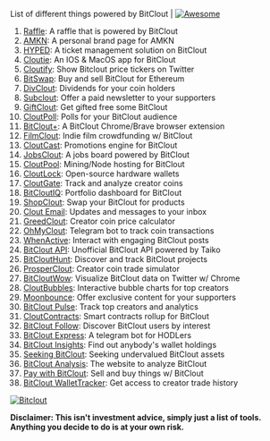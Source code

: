List of different things powered by BitClout  | [![Awesome](https://cdn.rawgit.com/sindresorhus/awesome/d7305f38d29fed78fa85652e3a63e154dd8e8829/media/badge.svg)](https://github.com/Mentors4EDU/Awesome-Clout)

1. [Raffle](https://bitcloutraffle.com/): A raffle that is powered by BitClout
2. [AMKN](https://peer-social.com/): A personal brand page for AMKN
3. [HYPED](https://hypedtickets.com/): A ticket management solution on BitClout
4. [Cloutie](https://bitclout.com/u/CloutieApp): An IOS & MacOS app for BitClout
5. [Cloutify](https://chrome.google.com/webstore/detail/cloutify-show-bitclout-pr/mmpacdkjmmnichfpplcpcipgcdphfhdg): Show Bitclout price tickers on Twitter
6. [BitSwap](https://bitswap.network/): Buy and sell BitClout for Ethereum
7. [DivClout](https://www.divclout.com/): Dividends for your coin holders
8. [Subclout](https://www.subclout.com/): Offer a paid newsletter to your supporters
9. [GiftClout](https://www.giftclout.com/): Get gifted free some BitClout
10. [CloutPoll](https://cloutpoll.com/): Polls for your BitClout audience
11. [BitClout+](https://bitclout.plus/): A BitClout Chrome/Brave browser extension
12. [FilmClout](https://bitclout.com/u/FilmClout): Indie film crowdfunding w/ BitClout
13. [CloutCast](https://cloutcast.io/): Promotions engine for BitClout
14. [JobsClout](http://jobclout.me/): A jobs board powered by BitClout
15. [CloutPool](https://bitclout.com/u/CloutPool): Mining/Node hosting for BitClout
16. [CloutLock](https://bitclout.com/u/CloutLockl): Open-source hardware wallets
17. [CloutGate](https://cloutgate.com/): Track and analyze creator coins
18. [BitCloutIQ](https://bitcloutiq.net/): Portfolio dashboard for BitClout
19. [ShopClout](http://shopclout.me/): Swap your BitClout for products
20. [Clout Email](https://cloutemail.com/): Updates and messages to your inbox
21. [GreedClout](https://bogdandidenko.github.io/greedclout/): Creator coin price calculator
22. [OhMyClout](https://ohmyclout.com/): Telegram bot to track coin transactions
23. [WhenActive](https://whenactive.com/global): Interact with engaging BitClout posts
24. [BitClout API](https://github.com/benjaminwoods/bitclout): Unofficial BitClout API powered by Taiko
25. [BitCloutHunt](https://www.bitclouthunt.com/): Discover and track BitClout projects
26. [ProsperClout](https://www.prosperclout.com/): Creator coin trade simulator
27. [BitCloutWow](https://chrome.google.com/webstore/detail/bitcloutwow-bitclout-on-t/pljnngphhkadegjpkajkcigimjdheedd?hl=en&authuser=1): Visualize BitClout data on Twitter w/ Chrome
28. [CloutBubbles](https://cloutbubbles.com/): Interactive bubble charts for top creators
29. [Moonbounce](https://getmoonbounce.com/): Offer exclusive content for your supporters
30. [BitClout Pulse](https://www.bitcloutpulse.com/): Track top creators and analytics
31. [CloutContracts](https://bitclout.com/u/cloutcontracts): Smart contracts rollup for BitClout
32. [BitClout Follow](https://bitcloutfollow.com/): Discover BitClout users by interest
33. [BitClout Express](https://bitclout.express/): A telegram bot for HODLers
34. [BitClout Insights](https://bitcloutinsights.com/): Find out anybody's wallet holdings
35. [Seeking BitClout](https://seekingbitclout.com/): Seeking undervalued BitClout assets
36. [BitClout Analysis](https://www.bitcloutanalysis.com/): The website to analyze BitClout
37. [Pay with BitClout](https://bitclout.com/u/PayWithBitClout): Sell and buy things w/ BitClout
38. [BitClout WalletTracker](https://chrome.google.com/webstore/detail/bitclout-wallettracker/kgafnekhkfjhjjdmlobajeppoehmjbba): Get access to creator trade history

[![Bitclout](https://img.shields.io/badge/-Follow%20me%20on%20BitClout-red)](https://bitclout.com/u/AMKN)

**Disclaimer: This isn't investment advice, simply just a list of tools. Anything you decide to do is at your own risk.**
